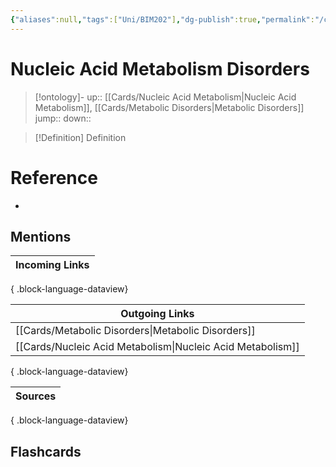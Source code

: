 ```yaml
---
{"aliases":null,"tags":["Uni/BIM202"],"dg-publish":true,"permalink":"/cards/nucleic-acid-metabolism-disorders/","dgPassFrontmatter":true}
---
```


# Nucleic Acid Metabolism Disorders

> [!ontology]-
> up:: [[Cards/Nucleic Acid Metabolism\|Nucleic Acid Metabolism]], [[Cards/Metabolic Disorders\|Metabolic Disorders]]
> jump:: 
> down:: 

> [!Definition] Definition

# Reference

- 

## Mentions

| Incoming Links |
| -------------- |

{ .block-language-dataview}

| Outgoing Links                                                |
| ------------------------------------------------------------- |
| [[Cards/Metabolic Disorders\|Metabolic Disorders]]         |
| [[Cards/Nucleic Acid Metabolism\|Nucleic Acid Metabolism]] |

{ .block-language-dataview}

| Sources |
| ------- |

{ .block-language-dataview}

## Flashcards